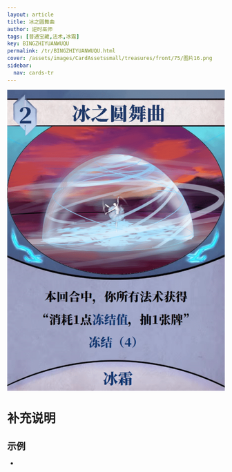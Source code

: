 ```yaml
---
layout: article
title: 冰之圆舞曲
author: 逆时巫师
tags: [普通宝藏,法术,冰霜]
key: BINGZHIYUANWUQU
permalink: /tr/BINGZHIYUANWUQU.html
cover: /assets/images/CardAssetssmall/treasures/front/75/图片16.png
sidebar:
  nav: cards-tr
---
```

![](/assets/images/CardAssets/treasures/front/75/图片16.png)

# 补充说明



## 示例
* 